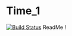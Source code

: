 # Time_1
[![Build Status](https://travis-ci.org/DenisMihali4/Time_1.svg?branch=master)](https://travis-ci.org/DenisMihali4/Time_1)
ReadMe  !
